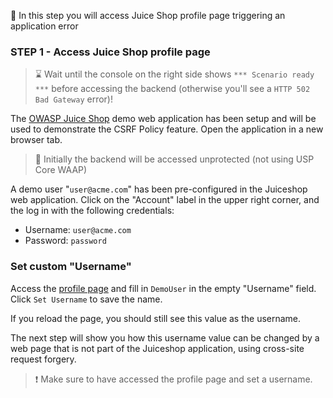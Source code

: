 &#127919; In this step you will access Juice Shop profile page triggering an application error

### STEP 1 - Access Juice Shop profile page

> &#8987; Wait until the console on the right side shows `*** Scenario ready ***` before accessing the backend (otherwise you'll see a `HTTP 502 Bad Gateway` error)!

The [OWASP Juice Shop]({{TRAFFIC_HOST1_8080}}) demo web application has been setup and will be used to demonstrate the 
CSRF Policy feature. Open the application in a new browser tab.

> &#128270; Initially the backend will be accessed unprotected (not using USP Core WAAP)

A demo user "`user@acme.com`" has been pre-configured in the Juiceshop web application.
Click on the "Account" label in the upper right corner, and the log in with the following credentials:

* Username: `user@acme.com`
* Password: `password`

### Set custom "Username"

Access the [profile page]({{TRAFFIC_HOST1_8080}}/profile) and fill in `DemoUser` in the empty "Username" field.
Click `Set Username` to save the name. 

If you reload the page, you should still see this value as the username.

The next step will show you how this username value can be changed by a web page that is
not part of the Juiceshop application, using cross-site request forgery.

> &#10071; Make sure to have accessed the profile page and set a username.

